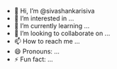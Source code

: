 - 👋 Hi, I’m @sivashankarisiva
- 👀 I’m interested in ...
- 🌱 I’m currently learning ...
- 💞️ I’m looking to collaborate on ...
- 📫 How to reach me ...
- 😄 Pronouns: ...
- ⚡ Fun fact: ...

<!---
sivashankarisiva/sivashankarisiva is a ✨ special ✨ repository because its `README.md` (this file) appears on your GitHub profile.
You can click the Preview link to take a look at your changes.
--->
